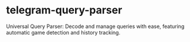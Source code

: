 # telegram-query-parser
Universal Query Parser: Decode and manage queries with ease, featuring automatic game detection and history tracking.
